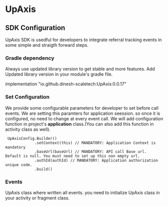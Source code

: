 # UpAxis

## SDK Configuration

UpAxis SDK is usedful for developers to integrate referral tracking events in some simple and straigth forward steps.

### Gradle dependency
 Always use updated library version to get stable and more features.
 Add Updated library version in your module's gradle file.

 implementation "io.github.dinesh-scaletech:UpAxis:0.0.17"

 ### Set Configuration

 We provide some configurable parameters for developer to set before call events.
 We are setting this paramters for application seession. so once it is configured, no need to change at every
 event call.
 We will add configuration function in project's **application** class.(You can also add this function in activity class as well).

```
 UpAxisConfig.Builder()
             .setContext(this) // MANDATORY: Application Context is mandatory
             .baseUrl(baseUrl) // MANDATORY: API call Base url. Default is null. You must need to set up this non empty url.
             .authId(authId) // MANDATORY: Application authorization unique code.
             .build()
```
 ### Events

 UpAxis class where written all events. you need to initialize UpAxis class in your activity or fragment class.



